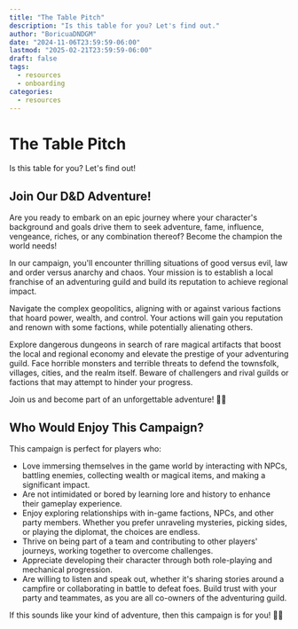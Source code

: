 ```yaml
---
title: "The Table Pitch"
description: "Is this table for you? Let's find out."
author: "BoricuaDNDGM"
date: "2024-11-06T23:59:59-06:00"
lastmod: "2025-02-21T23:59:59-06:00"
draft: false
tags:
  - resources
  - onboarding
categories:
  - resources
---
```


# The Table Pitch

Is this table for you? Let's find out!

## Join Our D&D Adventure!

Are you ready to embark on an epic journey where your character's background and goals drive them to seek adventure, fame, influence, vengeance, riches, or any combination thereof?
Become the champion the world needs!

In our campaign, you'll encounter thrilling situations of good versus evil, law and order versus anarchy and chaos.
Your mission is to establish a local franchise of an adventuring guild and build its reputation to achieve regional impact.

Navigate the complex geopolitics, aligning with or against various factions that hoard power, wealth, and control.
Your actions will gain you reputation and renown with some factions, while potentially alienating others.

Explore dangerous dungeons in search of rare magical artifacts that boost the local and regional economy and elevate the prestige of your adventuring guild.
Face horrible monsters and terrible threats to defend the townsfolk, villages, cities, and the realm itself.
Beware of challengers and rival guilds or factions that may attempt to hinder your progress.

Join us and become part of an unforgettable adventure! 🎲📜

## Who Would Enjoy This Campaign?

This campaign is perfect for players who:

- Love immersing themselves in the game world by interacting with NPCs, battling enemies, collecting wealth or magical items, and making a significant impact.
- Are not intimidated or bored by learning lore and history to enhance their gameplay experience.
- Enjoy exploring relationships with in-game factions, NPCs, and other party members. Whether you prefer unraveling mysteries, picking sides, or playing the diplomat, the choices are endless.
- Thrive on being part of a team and contributing to other players' journeys, working together to overcome challenges.
- Appreciate developing their character through both role-playing and mechanical progression.
- Are willing to listen and speak out, whether it's sharing stories around a campfire or collaborating in battle to defeat foes. Build trust with your party and teammates, as you are all co-owners of the adventuring guild.

If this sounds like your kind of adventure, then this campaign is for you! 🎲📜
